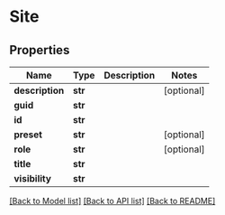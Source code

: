 # Site

## Properties
Name | Type | Description | Notes
------------ | ------------- | ------------- | -------------
**description** | **str** |  | [optional] 
**guid** | **str** |  | 
**id** | **str** |  | 
**preset** | **str** |  | [optional] 
**role** | **str** |  | [optional] 
**title** | **str** |  | 
**visibility** | **str** |  | 

[[Back to Model list]](../README.md#documentation-for-models) [[Back to API list]](../README.md#documentation-for-api-endpoints) [[Back to README]](../README.md)

